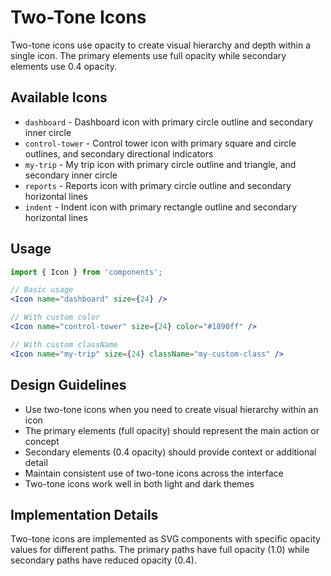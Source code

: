 # Two-Tone Icons

Two-tone icons use opacity to create visual hierarchy and depth within a single icon. The primary elements use full opacity while secondary elements use 0.4 opacity.

## Available Icons

- `dashboard` - Dashboard icon with primary circle outline and secondary inner circle
- `control-tower` - Control tower icon with primary square and circle outlines, and secondary directional indicators
- `my-trip` - My trip icon with primary circle outline and triangle, and secondary inner circle
- `reports` - Reports icon with primary circle outline and secondary horizontal lines
- `indent` - Indent icon with primary rectangle outline and secondary horizontal lines

## Usage

```jsx
import { Icon } from 'components';

// Basic usage
<Icon name="dashboard" size={24} />

// With custom color
<Icon name="control-tower" size={24} color="#1890ff" />

// With custom className
<Icon name="my-trip" size={24} className="my-custom-class" />
```

## Design Guidelines

- Use two-tone icons when you need to create visual hierarchy within an icon
- The primary elements (full opacity) should represent the main action or concept
- Secondary elements (0.4 opacity) should provide context or additional detail
- Maintain consistent use of two-tone icons across the interface
- Two-tone icons work well in both light and dark themes

## Implementation Details

Two-tone icons are implemented as SVG components with specific opacity values for different paths. The primary paths have full opacity (1.0) while secondary paths have reduced opacity (0.4). 